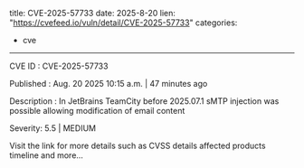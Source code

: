  
title: CVE-2025-57733
date: 2025-8-20
lien: "https://cvefeed.io/vuln/detail/CVE-2025-57733"
categories:
  - cve
---

CVE ID : CVE-2025-57733

Published :  Aug. 20
2025
10:15 a.m. | 47 minutes ago

Description : In JetBrains TeamCity before 2025.07.1 sMTP injection was possible allowing modification of email content

Severity: 5.5 | MEDIUM

Visit the link for more details
such as CVSS details
affected products
timeline
and more...
